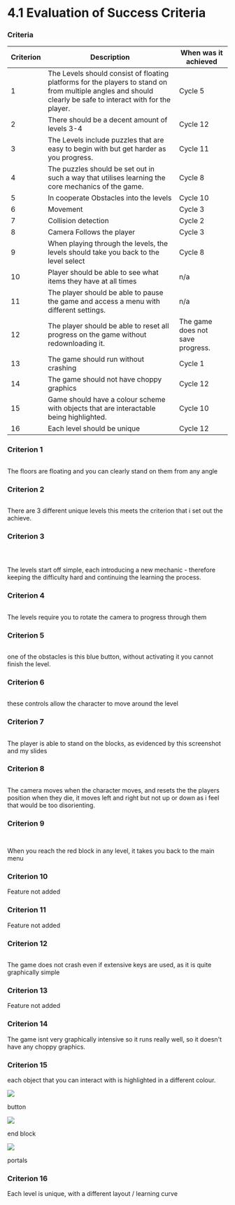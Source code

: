# 4.1 Evaluation of Success Criteria

### Criteria

| Criterion | Description                                                                                                                                                  | When was it achieved             |
| --------- | ------------------------------------------------------------------------------------------------------------------------------------------------------------ | -------------------------------- |
| 1         | The Levels should consist of floating platforms for the players to stand on from multiple angles and should clearly be safe to interact with for the player. | Cycle 5                          |
| 2         | There should be a decent amount of levels 3-4                                                                                                                | Cycle 12                         |
| 3         | The Levels include puzzles that are easy to begin with but get harder as you progress.                                                                       | Cycle 11                         |
| 4         | The puzzles should be set out in such a way that utilises learning the core mechanics of the game.                                                           | Cycle 8                          |
| 5         | In cooperate Obstacles into the levels                                                                                                                       | Cycle 10                         |
| 6         | Movement                                                                                                                                                     | Cycle 3                          |
| 7         | Collision detection                                                                                                                                          | Cycle 2                          |
| 8         | Camera Follows the player                                                                                                                                    | Cycle 3                          |
| 9         | When playing through the levels, the levels should take you back to the level select                                                                         | Cycle 8                          |
| 10        | Player should be able to see what items they have at all times                                                                                               | n/a                              |
| 11        | The player should be able to pause the game and access a menu with different settings.                                                                       | n/a                              |
| 12        | The player should be able to reset all progress on the game without redownloading it.                                                                        | The game does not save progress. |
| 13        | The game should run without crashing                                                                                                                         | Cycle 1                          |
| 14        | The game should not have choppy graphics                                                                                                                     | Cycle 12                         |
| 15        | Game should have a colour scheme with objects that are interactable being highlighted.                                                                       | Cycle 10                         |
| 16        | Each level should be unique                                                                                                                                  | Cycle 12                         |

### Criterion 1

<figure><img src="../.gitbook/assets/image (9).png" alt=""><figcaption></figcaption></figure>

The floors are floating and you can clearly stand on them from any angle

### Criterion 2

<figure><img src="../.gitbook/assets/image (1).png" alt=""><figcaption></figcaption></figure>

There are 3 different unique levels this meets the criterion that i set out the achieve.

### Criterion 3

<figure><img src="../.gitbook/assets/image (8) (2).png" alt=""><figcaption></figcaption></figure>

<figure><img src="../.gitbook/assets/image (15).png" alt=""><figcaption></figcaption></figure>

<figure><img src="../.gitbook/assets/image (13).png" alt=""><figcaption></figcaption></figure>

The levels start off simple, each introducing a new mechanic - therefore keeping the difficulty hard and continuing the learning the process.

### Criterion 4

<figure><img src="../.gitbook/assets/image (3) (1).png" alt=""><figcaption></figcaption></figure>

The levels require you to rotate the camera to progress through them

### Criterion 5

<figure><img src="../.gitbook/assets/image (6).png" alt=""><figcaption></figcaption></figure>

one of the obstacles is this blue button, without activating it you cannot finish the level.

### Criterion 6

<figure><img src="../.gitbook/assets/image (10).png" alt=""><figcaption></figcaption></figure>

these controls allow the character to move around the level&#x20;

### Criterion 7

<figure><img src="../.gitbook/assets/image (16).png" alt=""><figcaption></figcaption></figure>

The player is able to stand on the blocks, as evidenced by this screenshot and my slides

### Criterion 8

<figure><img src="../.gitbook/assets/image (5).png" alt=""><figcaption></figcaption></figure>

The camera moves when the character moves, and resets the the players position when they die, it  moves left and right but not up or down as i feel that would be too disorienting.

### Criterion 9

<figure><img src="../.gitbook/assets/image (4).png" alt=""><figcaption></figcaption></figure>

<figure><img src="../.gitbook/assets/image.png" alt=""><figcaption></figcaption></figure>

When you reach the red block in any level, it takes you back to the main menu

### Criterion 10

Feature not added

### Criterion 11

Feature not added

### Criterion 12

<figure><img src="../.gitbook/assets/image (17).png" alt=""><figcaption></figcaption></figure>

The game does not crash even if extensive keys are used, as it is quite graphically simple

### Criterion 13

Feature not added

### Criterion 14

The game isnt very graphically intensive so it runs really well, so it doesn't have any choppy graphics.

### Criterion 15

each object that you can interact with is highlighted in a different colour.

![](<../.gitbook/assets/image (11).png>)

button

![](<../.gitbook/assets/image (2).png>)

end block

![](<../.gitbook/assets/image (3).png>)

portals

### Criterion 16

Each level is unique, with a different layout / learning curve

